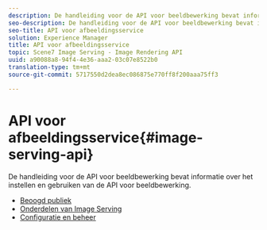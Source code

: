 ```yaml
---
description: De handleiding voor de API voor beeldbewerking bevat informatie over het instellen en gebruiken van de API voor beeldbewerking.
seo-description: De handleiding voor de API voor beeldbewerking bevat informatie over het instellen en gebruiken van de API voor beeldbewerking.
seo-title: API voor afbeeldingsservice
solution: Experience Manager
title: API voor afbeeldingsservice
topic: Scene7 Image Serving - Image Rendering API
uuid: a90088a8-94f4-4e36-aaa2-03c07e8522b0
translation-type: tm+mt
source-git-commit: 5717550d2dea8ec086875e770ff8f200aaa75ff3

---
```



# API voor afbeeldingsservice{#image-serving-api}

De handleiding voor de API voor beeldbewerking bevat informatie over het instellen en gebruiken van de API voor beeldbewerking.

* [Beoogd publiek](c-intended-audience.md)
* [Onderdelen van Image Serving](r-components.md)
* [Configuratie en beheer](c-configuration-and-administration/c-configuration-and-administration.md)
